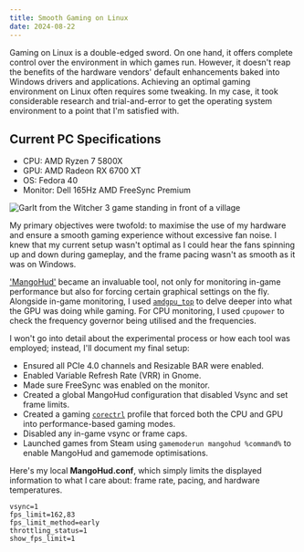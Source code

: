 ```yaml
---
title: Smooth Gaming on Linux
date: 2024-08-22
---
```


Gaming on Linux is a double-edged sword. On one hand, it offers complete control
over the environment in which games run. However, it doesn't reap the benefits
of the hardware vendors' default enhancements baked into Windows drivers and
applications. Achieving an optimal gaming environment on Linux often requires
some tweaking. In my case, it took considerable research and trial-and-error to
get the operating system environment to a point that I'm satisfied with.

## Current PC Specifications

- CPU: AMD Ryzen 7 5800X
- GPU: AMD Radeon RX 6700 XT
- OS: Fedora 40
- Monitor: Dell 165Hz AMD FreeSync Premium

![Garlt from the Witcher 3 game standing in front of a village](./images/witcher-3-mangohud.avif)

My primary objectives were twofold: to maximise the use of my hardware and
ensure a smooth gaming experience without excessive fan noise. I knew that my
current setup wasn't optimal as I could hear the fans spinning up and down
during gameplay, and the frame pacing wasn't as smooth as it was on Windows.

['MangoHud'](https://github.com/flightlessmango/MangoHud) became an invaluable
tool, not only for monitoring in-game performance but also for forcing certain
graphical settings on the fly. Alongside in-game monitoring, I used
[`amdgpu_top`](https://github.com/Umio-Yasuno/amdgpu_top) to delve deeper into
what the GPU was doing while gaming. For CPU monitoring, I used `cpupower` to
check the frequency governor being utilised and the frequencies.

I won't go into detail about the experimental process or how each tool was
employed; instead, I'll document my final setup:

- Ensured all PCIe 4.0 channels and Resizable BAR were enabled.
- Enabled Variable Refresh Rate (VRR) in Gnome.
- Made sure FreeSync was enabled on the monitor.
- Created a global MangoHud configuration that disabled Vsync and set frame
  limits.
- Created a gaming [`corectrl`](https://gitlab.com/corectrl/corectrl) profile
  that forced both the CPU and GPU into performance-based gaming modes.
- Disabled any in-game vsync or frame caps.
- Launched games from Steam using `gamemoderun mangohud %command%` to enable
  MangoHud and gamemode optimisations.

Here's my local **MangoHud.conf**, which simply limits the displayed information
to what I care about: frame rate, pacing, and hardware temperatures.

```text
vsync=1
fps_limit=162,83
fps_limit_method=early
throttling_status=1
show_fps_limit=1
```
